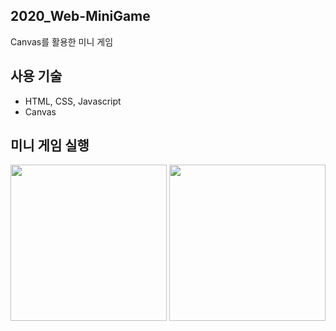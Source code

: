 ## 2020_Web-MiniGame
Canvas를 활용한 미니 게임

## 사용 기술
- HTML, CSS, Javascript
- Canvas

## 미니 게임 실행 
<div>
  <img src="https://user-images.githubusercontent.com/47288015/190913458-6ce15109-3f09-4f61-a068-f698bf1da3db.png" width="250">
  <img src="https://user-images.githubusercontent.com/47288015/190913459-245ab584-1b91-4e5a-b204-f95da5d20a88.png" width="250"
</div>
